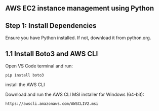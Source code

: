 AWS EC2 instance management using Python
-----
Step 1: Install Dependencies
-----
Ensure you have Python installed. If not, download it from python.org.

1.1 Install Boto3 and AWS CLI
------
Open VS Code terminal and run:

    pip install boto3

install the AWS CLI 

  Download and run the AWS CLI MSI installer for Windows (64-bit):

    https://awscli.amazonaws.com/AWSCLIV2.msi
